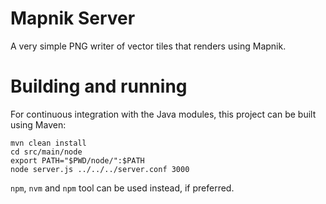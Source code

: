 # Mapnik Server

A very simple PNG writer of vector tiles that renders using Mapnik.

# Building and running

For continuous integration with the Java modules, this project can be built using Maven:

```
mvn clean install
cd src/main/node
export PATH="$PWD/node/":$PATH
node server.js ../../../server.conf 3000
```

`npm`, `nvm` and `npm` tool can be used instead, if preferred.
